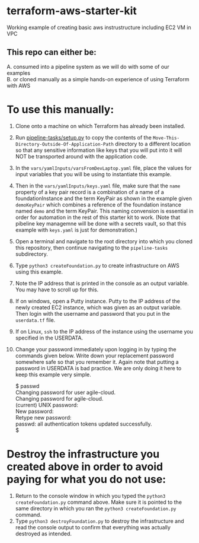 # terraform-aws-starter-kit
Working example of creating basic aws instrustructure including EC2 VM in VPC  
    
##  This repo can either be:  
A.  consumed into a pipeline system as we will do with some of our examples  
B.  or cloned manually as a simple hands-on experience of using Terraform with AWS  
  
#  To use this manually:  
1.  Clone onto a machine on which Terraform has already been installed.  
2.  Run [pipeline-tasks/setup.py](https://github.com/AgileCloudInstitute/terraform-aws-starter-kit/blob/master/pipeline-tasks/setup.py) to copy the contents of the `Move-This-Directory-Outside-Of-Application-Path` directory to a different location so that any sensitive information like keys that you will put into it will NOT be transported around with the application code.    
3.  In the `vars/yamlInputs/varsFromDevLaptop.yaml` file, place the values for input variables that you will be using to instantiate this example.    
4.  Then in the `vars/yamlInputs/keys.yaml` file, make sure that the `name` property of a key pair record is a combination of a name of a foundationInstance and the term KeyPair as shown in the example given `demoKeyPair` which combines a reference of the foundation instance named `demo` and the term KeyPair.  This naming convension is essential in order for automation in the rest of this starter kit to work.  (Note that pibeline key managemne will be done with a secrets vault, so that this example with `keys.yaml` is just for demonstration.)      
5.  Open a terminal and navigate to the root directory into which you cloned this repository, then continue navigating to the `pipeline-tasks` subdirectory.  
6.  Type `python3 createFoundation.py` to create infrastructure on AWS using this example.    
7.  Note the IP address that is printed in the console as an output variable.  You may have to scroll up for this.  
8.  If on windows, open a Putty instance.  Putty to the IP address of the newly created EC2 instance, which was given as an output variable.  Then login with the username and password that you put in the `userdata.tf` file.  
9.  If on Linux, `ssh` to the IP address of the instance using the username you specified in the USERDATA.  
10.  Change your password immediately upon logging in by typing the commands given below.  Write down your replacement password somewhere safe so that you remember it.  Again note that putting a password in USERDATA is bad practice.  We are only doing it here to keep this example very simple.  
    
        $ passwd  
        Changing password for user agile-cloud.  
        Changing password for agile-cloud.  
        (current) UNIX password:  
        New password:  
        Retype new password:  
        passwd: all authentication tokens updated successfully.  
        $  
      
#  Destroy the infrastructure you created above in order to avoid paying for what you do not use:  
1.  Return to the console window in which you typed the `python3 createFoundation.py` command above.  Make sure it is pointed to the same directory in which you ran the `python3 createFoundation.py` command.  
2.  Type `python3 destroyFoundation.py` to destroy the infrastructure and read the console output to confirm that everything was actually destroyed as intended.        
  

